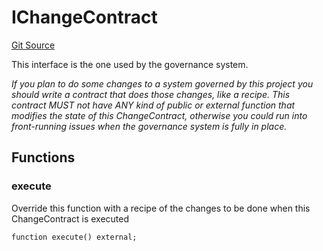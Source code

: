 # IChangeContract

[Git Source](https://github.com/rsksmart/builder-incentives-sc/blob/b66d083f8b28b436755b9a1020cbe3fd028cd794/src/interfaces/IChangeContract.sol)

This interface is the one used by the governance system.

_If you plan to do some changes to a system governed by this project you should write a contract that does those
changes, like a recipe. This contract MUST not have ANY kind of public or external function that modifies the state of
this ChangeContract, otherwise you could run into front-running issues when the governance system is fully in place._

## Functions

### execute

Override this function with a recipe of the changes to be done when this ChangeContract is executed

```solidity
function execute() external;
```
